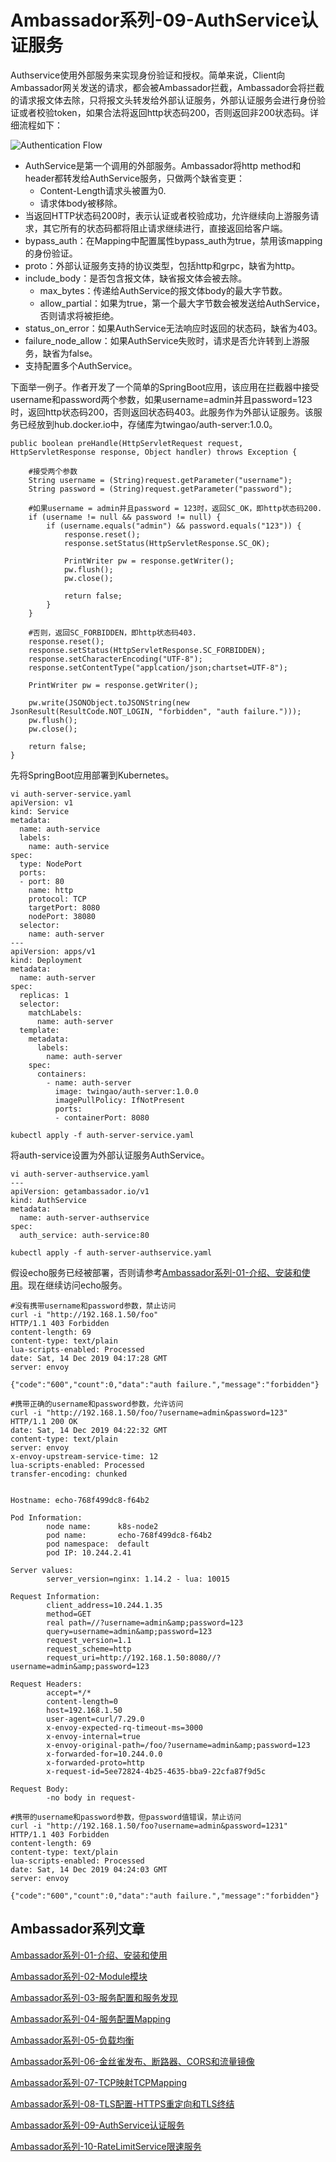 # Ambassador系列-09-AuthService认证服务

Authservice使用外部服务来实现身份验证和授权。简单来说，Client向Ambassador网关发送的请求，都会被Ambassador拦截，Ambassador会将拦截的请求报文体去除，只将报文头转发给外部认证服务，外部认证服务会进行身份验证或者校验token，如果合法将返回http状态码200，否则返回非200状态码。详细流程如下：

![Authentication Flow](images/auth-flow.png)

- AuthService是第一个调用的外部服务。Ambassador将http method和header都转发给AuthService服务，只做两个缺省变更：
	- Content-Length请求头被置为0.
	- 请求体body被移除。
- 当返回HTTP状态码200时，表示认证或者校验成功，允许继续向上游服务请求，其它所有的状态码都将阻止请求继续进行，直接返回给客户端。
- bypass_auth：在Mapping中配置属性bypass_auth为true，禁用该mapping的身份验证。
- proto：外部认证服务支持的协议类型，包括http和grpc，缺省为http。
- include_body：是否包含报文体，缺省报文体会被去除。
	- max_bytes：传递给AuthService的报文体body的最大字节数。
	- allow_partial：如果为true，第一个最大字节数会被发送给AuthService，否则请求将被拒绝。
- status_on_error：如果AuthService无法响应时返回的状态码，缺省为403。
- failure_node_allow：如果AuthService失败时，请求是否允许转到上游服务，缺省为false。
- 支持配置多个AuthService。

下面举一例子。作者开发了一个简单的SpringBoot应用，该应用在拦截器中接受username和password两个参数，如果username=admin并且password=123时，返回http状态码200，否则返回状态码403。此服务作为外部认证服务。该服务已经放到hub.docker.io中，存储库为twingao/auth-server:1.0.0。

    public boolean preHandle(HttpServletRequest request, HttpServletResponse response, Object handler) throws Exception {
        
        #接受两个参数
        String username = (String)request.getParameter("username");
        String password = (String)request.getParameter("password");
    	
        #如果username = admin并且password = 123时，返回SC_OK，即http状态码200.
        if (username != null && password != null) {
            if (username.equals("admin") && password.equals("123")) {
                response.reset();
                response.setStatus(HttpServletResponse.SC_OK);
    	
                PrintWriter pw = response.getWriter();
                pw.flush();
                pw.close();
    			
                return false;
            }
        }
    	
        #否则，返回SC_FORBIDDEN，即http状态码403.
        response.reset();
        response.setStatus(HttpServletResponse.SC_FORBIDDEN);
        response.setCharacterEncoding("UTF-8");
        response.setContentType("applcation/json;chartset=UTF-8");

        PrintWriter pw = response.getWriter();
		
        pw.write(JSONObject.toJSONString(new JsonResult(ResultCode.NOT_LOGIN, "forbidden", "auth failure.")));
        pw.flush();
        pw.close();
    	
        return false;
    }

先将SpringBoot应用部署到Kubernetes。

	vi auth-server-service.yaml
	apiVersion: v1
	kind: Service
	metadata:
	  name: auth-service
	  labels: 
	    name: auth-service
	spec:
	  type: NodePort
	  ports:
	  - port: 80
	    name: http
	    protocol: TCP
	    targetPort: 8080
	    nodePort: 38080
	  selector:
	    name: auth-server
	---
	apiVersion: apps/v1
	kind: Deployment
	metadata:
	  name: auth-server
	spec:
	  replicas: 1
	  selector:
	    matchLabels:
	      name: auth-server
	  template:
	    metadata:
	      labels: 
	        name: auth-server
	    spec:
	      containers:
	        - name: auth-server
	          image: twingao/auth-server:1.0.0
	          imagePullPolicy: IfNotPresent
	          ports:
	          - containerPort: 8080
	
	kubectl apply -f auth-server-service.yaml

将auth-service设置为外部认证服务AuthService。

	vi auth-server-authservice.yaml
	---
	apiVersion: getambassador.io/v1
	kind: AuthService
	metadata:
	  name: auth-server-authservice
	spec:
	  auth_service: auth-service:80
	
	kubectl apply -f auth-server-authservice.yaml

假设echo服务已经被部署，否则请参考[Ambassador系列-01-介绍、安装和使用](01-introduction.md)。现在继续访问echo服务。

	#没有携带username和password参数，禁止访问
	curl -i "http://192.168.1.50/foo"
	HTTP/1.1 403 Forbidden
	content-length: 69
	content-type: text/plain
	lua-scripts-enabled: Processed
	date: Sat, 14 Dec 2019 04:17:28 GMT
	server: envoy
	
	{"code":"600","count":0,"data":"auth failure.","message":"forbidden"}
	
	#携带正确的username和password参数，允许访问
	curl -i "http://192.168.1.50/foo/?username=admin&password=123"
	HTTP/1.1 200 OK
	date: Sat, 14 Dec 2019 04:22:32 GMT
	content-type: text/plain
	server: envoy
	x-envoy-upstream-service-time: 12
	lua-scripts-enabled: Processed
	transfer-encoding: chunked
	
	
	Hostname: echo-768f499dc8-f64b2
	
	Pod Information:
	        node name:      k8s-node2
	        pod name:       echo-768f499dc8-f64b2
	        pod namespace:  default
	        pod IP: 10.244.2.41
	
	Server values:
	        server_version=nginx: 1.14.2 - lua: 10015
	
	Request Information:
	        client_address=10.244.1.35
	        method=GET
	        real path=//?username=admin&amp;password=123
	        query=username=admin&amp;password=123
	        request_version=1.1
	        request_scheme=http
	        request_uri=http://192.168.1.50:8080//?username=admin&amp;password=123
	
	Request Headers:
	        accept=*/*
	        content-length=0
	        host=192.168.1.50
	        user-agent=curl/7.29.0
	        x-envoy-expected-rq-timeout-ms=3000
	        x-envoy-internal=true
	        x-envoy-original-path=/foo/?username=admin&amp;password=123
	        x-forwarded-for=10.244.0.0
	        x-forwarded-proto=http
	        x-request-id=5ee72824-4b25-4635-bba9-22cfa87f9d5c
	
	Request Body:
	        -no body in request-
	
	#携带的username和password参数，但password值错误，禁止访问
	curl -i "http://192.168.1.50/foo?username=admin&password=1231"
	HTTP/1.1 403 Forbidden
	content-length: 69
	content-type: text/plain
	lua-scripts-enabled: Processed
	date: Sat, 14 Dec 2019 04:24:03 GMT
	server: envoy
	
	{"code":"600","count":0,"data":"auth failure.","message":"forbidden"}

## Ambassador系列文章

[Ambassador系列-01-介绍、安装和使用](01-installation-introduction.md)

[Ambassador系列-02-Module模块](02-module.md)

[Ambassador系列-03-服务配置和服务发现](03-service-configuration-discovery.md)

[Ambassador系列-04-服务配置Mapping](04-service-mapping.md)

[Ambassador系列-05-负载均衡](05-load-balance.md) 

[Ambassador系列-06-金丝雀发布、断路器、CORS和流量镜像](06-other-feature.md)

[Ambassador系列-07-TCP映射TCPMapping](07-tcpmapping.md)

[Ambassador系列-08-TLS配置-HTTPS重定向和TLS终结](08-tlscontext.md)

[Ambassador系列-09-AuthService认证服务](09-authservice.md)

[Ambassador系列-10-RateLimitService限速服务](10-ratelimitservice.md)